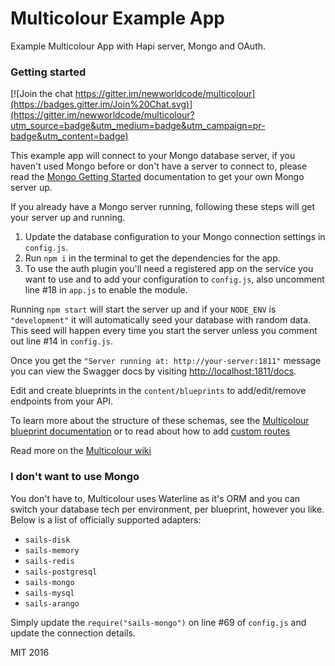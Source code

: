 # Multicolour Example App

Example Multicolour App with Hapi server, Mongo and OAuth.

### Getting started

[![Join the chat https://gitter.im/newworldcode/multicolour](https://badges.gitter.im/Join%20Chat.svg)](https://gitter.im/newworldcode/multicolour?utm_source=badge&utm_medium=badge&utm_campaign=pr-badge&utm_content=badge)

This example app will connect to your Mongo database server, if you haven't used Mongo
before or don't have a server to connect to, please read the [Mongo Getting Started][mongo-get-started] documentation to get your own Mongo server up.

If you already have a Mongo server running, following these steps will get your server up and running.

1. Update the database configuration to your Mongo connection settings in `config.js`.  
2. Run `npm i` in the terminal to get the dependencies for the app.  
3. To use the auth plugin you'll need a registered app on the service you want to use and to add your configuration to `config.js`, also uncomment line #18 in `app.js` to enable the module.

Running `npm start` will start the server up and if your `NODE_ENV` is `"development"` it will automatically seed your database with random data. This seed will happen every time you start the server unless you comment out line #14 in `config.js`.

Once you get the `"Server running at: http://your-server:1811"` message you can view the Swagger docs by visiting [http://localhost:1811/docs](http://localhost:1811/docs).

Edit and create blueprints in the `content/blueprints` to add/edit/remove endpoints from your API.  

To learn more about the structure of these schemas, see the [Multicolour blueprint documentation](https://github.com/Multicolour/multicolour/wiki/Blueprints) or to read about how to add
[custom routes](https://github.com/Multicolour/multicolour/wiki/Routing)  

Read more on the [Multicolour wiki](https://github.com/Multicolour/multicolour/wiki)

### I don't want to use Mongo

You don't have to, Multicolour uses Waterline as it's ORM and you can switch your database tech per environment, per blueprint, however you like. Below is a list of officially supported adapters:

* `sails-disk`
* `sails-memory`
* `sails-redis`
* `sails-postgresql`
* `sails-mongo`
* `sails-mysql`
* `sails-arango`

Simply update the `require("sails-mongo")` on line #69 of `config.js` and update the connection details.

MIT 2016

[mongo-get-started]: https://docs.mongodb.org/getting-started/shell/introduction/
